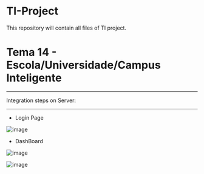 # TI-Project

This repository will contain all files of TI project.

<h1> Tema 14 - Escola/Universidade/Campus Inteligente </h1>




-----------------------------------------------------------------

Integration steps on Server:


-----------------------------------------------------------------

- Login Page

![image](https://github.com/holandavinicius/TI-Project/assets/53379935/f51c6040-ae1b-4e55-a60c-71bb6c220180)



- DashBoard

![image](https://github.com/holandavinicius/TI-Project/assets/53379935/24bf2363-1741-45ba-91a7-a5f7ea036b91)

![image](https://github.com/holandavinicius/TI-Project/assets/53379935/0add9157-c43e-4dd5-a4b2-fe5a95e4d11c)

